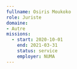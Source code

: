 ```yaml
---
fullname: Osiris Moukoko
role: Juriste 
domaine:
- Autre
missions:
  - start: 2020-10-01
    end: 2021-03-31
    status: service
    employer: NUMA
---
```



